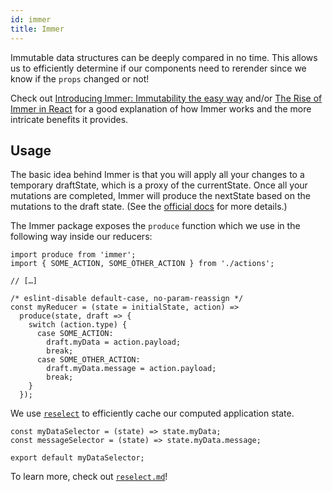 ```yaml
---
id: immer
title: Immer
---
```


Immutable data structures can be deeply compared in no time. This allows us to
efficiently determine if our components need to rerender since we know if the
`props` changed or not!

Check out [Introducing Immer: Immutability the easy way](https://hackernoon.com/introducing-immer-immutability-the-easy-way-9d73d8f71cb3)
and/or [The Rise of Immer in React](https://www.netlify.com/blog/2018/09/12/the-rise-of-immer-in-react/)
for a good explanation of how Immer works and the more intricate benefits it provides.

## Usage

The basic idea behind Immer is that you will apply all your changes to a temporary
draftState, which is a proxy of the currentState. Once all your mutations are completed,
Immer will produce the nextState based on the mutations to the draft state. (See the
[official docs](https://github.com/mweststrate/immer) for more details.)

The Immer package exposes the `produce` function which we use in the following way inside our reducers:

```JS
import produce from 'immer';
import { SOME_ACTION, SOME_OTHER_ACTION } from './actions';

// […]

/* eslint-disable default-case, no-param-reassign */
const myReducer = (state = initialState, action) =>
  produce(state, draft => {
    switch (action.type) {
      case SOME_ACTION:
        draft.myData = action.payload;
        break;
      case SOME_OTHER_ACTION:
        draft.myData.message = action.payload;
        break;
    }
  });
```

We use [`reselect`](./reselect.md) to efficiently cache our computed application
state.

```JS
const myDataSelector = (state) => state.myData;
const messageSelector = (state) => state.myData.message;

export default myDataSelector;
```

To learn more, check out [`reselect.md`](reselect.md)!
